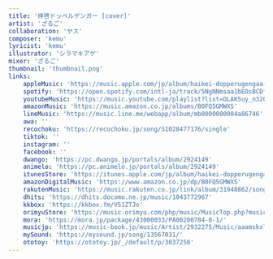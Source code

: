 ```yaml
---
title: '拝啓ドッペルゲンガー [cover]'
artist: 'ざるご'
collaboration: 'ヤス'
composer: 'kemu'
lyricist: 'kemu'
illustrator: 'シラマキアゲ'
mixer: 'ざるご'
thumbnail: 'thumbnail.png'
links:
    appleMusic: 'https://music.apple.com/jp/album/haikei-dopperugengaa-cover-single/1837833815'
    spotify: 'https://open.spotify.com/intl-ja/track/5NgNNmsaa1bEOsBCDfJxaL'
    youtubeMusic: 'https://music.youtube.com/playlist?list=OLAK5uy_n320VjQ-u8ilkq03DKUf3K5Owm7j2lyoI'
    amazonMusic: 'https://music.amazon.co.jp/albums/B0FQ5GMWXS'
    lineMusic: 'https://music.line.me/webapp/album/mb0000000004a86746'
    awa: ''
    recochoku: 'https://recochoku.jp/song/S1028477176/single'
    tiktok: ''
    instagram: ''
    facebook: ''
    dwango: 'https://pc.dwango.jp/portals/album/2924149'
    animelo: 'https://pc.animelo.jp/portals/album/2924149'
    itunesStore: 'https://itunes.apple.com/jp/album/haikei-dopperugengaa-cover-single/1837833815?app=itunes'
    amazonDigitalMusic: 'https://www.amazon.co.jp/dp/B0FQ5GMWXS'
    rakutenMusic: 'https://music.rakuten.co.jp/link/album/31948862/song/180173762/'
    dhits: 'https://dhits.docomo.ne.jp/music/1043772967'
    kkbox: 'https://kkbox.fm/V51ZTJo'
    orimyuStore: 'https://music.orimyu.com/php/music/MusicTop.php?music=12344392'
    mora: 'https://mora.jp/package/43000033/PA00200784-0-1/'
    musicjp: 'https://music-book.jp/music/Artist/2932275/Music/aaamskxl'
    mySound: 'https://mysound.jp/song/13567031/'
    ototoy: 'https://ototoy.jp/_/default/p/3037258'
---
```

